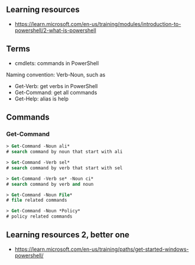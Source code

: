 ## Learning resources
- https://learn.microsoft.com/en-us/training/modules/introduction-to-powershell/2-what-is-powershell

## Terms

- cmdlets: commands in PowerShell

Naming convention: Verb-Noun, such as 
- Get-Verb: get verbs in PowerShell
- Get-Command: get all commands
- Get-Help: alias is help


## Commands

### Get-Command

```ps
> Get-Command -Noun ali*
# search command by noun that start with ali

> Get-Command -Verb sel*
# search command by verb that start with sel

> Get-Command -Verb se* -Noun ci*
# search command by verb and noun

> Get-Command -Noun File*
# file related commands

> Get-Command -Noun *Policy*
# policy related commands
```


## Learning resources 2, better one
- https://learn.microsoft.com/en-us/training/paths/get-started-windows-powershell/
